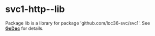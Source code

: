 # svc1-http--lib

Package lib is a library for package 'github.com/loc36-svc/svc1'. See
__[GoDoc](https://godoc.org/github.com/loc36-svc/svc1-http--lib)__ for details.
